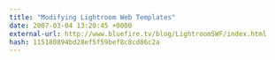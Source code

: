 ```yaml
---
title: "Modifying Lightroom Web Templates"
date: 2007-03-04 13:20:45 +0000
external-url: http://www.bluefire.tv/blog/LightroomSWF/index.html
hash: 115180894bd28ef5f59bef8c8cd86c2a
---
```



